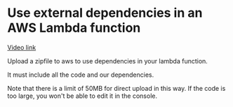 # Use external dependencies in an AWS Lambda function

[Video link](https://egghead.io/lessons/aws-use-external-dependencies-in-an-aws-lambda-function?pl=learn-aws-lambda-from-scratch-d29d)

Upload a zipfile to aws to use dependencies in your lambda function.

It must include all the code and our dependencies.

Note that there is a limit of 50MB for direct upload in this way. If the code is too large, you won't be able to edit it in the console.
